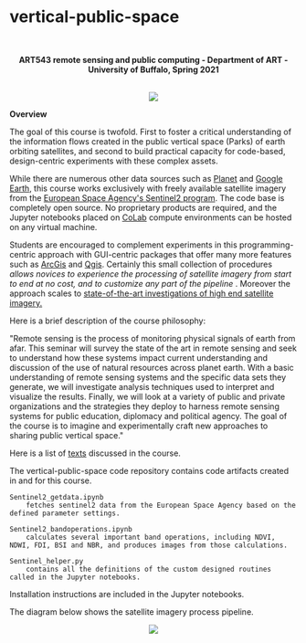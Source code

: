 # vertical-public-space

<br>
<p align="center">
<b>ART543 remote sensing and public computing - Department of ART - University of Buffalo, Spring 2021</b>
 <br><br>

<p align="center">
<img src="https://github.com/realtechsupport/vertical_public_space/blob/main/download.png?raw=true">
</p>

**Overview**

The goal of this course is twofold. First to foster a critical understanding of the information flows created in the public vertical space (Parks) of earth orbiting satellites, and second to build practical capacity for code-based, design-centric experiments with these complex assets.

While there are numerous other data sources such as [Planet](https://www.planet.com/) and [Google Earth](https://www.google.com/earth/), this course works exclusively with freely available satellite imagery from the [European Space Agency's Sentinel2 program](https://sentinel.esa.int/web/sentinel/missions/sentinel-2). The code base is completely open source. No proprietary products are required, and the Jupyter notebooks placed on [CoLab](https://colab.research.google.com/notebooks/intro.ipynb) compute environments can be hosted on any virtual machine.

Students are encouraged to complement experiments in this programming-centric approach with GUI-centric packages that offer many more features such as [ArcGis](https://www.esri.com/en-us/arcgis/about-arcgis/overview) and [Qgis](https://qgis.org/en/site/). Certainly this small collection of procedures <i> allows novices to experience the processing of satellite imagery from start to end at no cost, and to customize any part of the pipeline </i>. Moreover the approach scales to  [state-of-the-art investigations of high end satellite imagery.](https://colab.research.google.com/github/JohannesStutz/blog/blob/master/_notebooks/2021-02-17-Building-Detection-SpaceNet7.ipynb)


Here is a brief description of the course philosophy:

"Remote sensing is the process of monitoring physical signals of earth from afar. This seminar will survey the state of the art in remote sensing and seek to understand how these systems impact current understanding and discussion of the use of natural resources across planet earth. With a basic understanding of remote sensing systems and the specific data sets they generate, we will investigate analysis techniques used to interpret and visualize the results. Finally, we will look at a variety of public and private organizations and the strategies they deploy to harness remote sensing systems for public education, diplomacy and political agency. The goal of the course is to imagine and experimentally craft new approaches to sharing public vertical space."

Here is a list of [texts](https://paperpile.com/shared/mASXqv) discussed in the course. 

The vertical-public-space code repository contains code artifacts created in and for this course.
```
Sentinel2_getdata.ipynb 
    fetches sentinel2 data from the European Space Agency based on the defined parameter settings.

Sentinel2_bandoperations.ipynb 
    calculates several important band operations, including NDVI, NDWI, FDI, BSI and NBR, and produces images from those calculations.

Sentinel_helper.py 
    contains all the definitions of the custom designed routines called in the Jupyter notebooks.
```
Installation instructions are included in the Jupyter notebooks.

The diagram below shows the satellite imagery process pipeline.

<p align="center">
<img src="https://github.com/realtechsupport/vertical_public_space/blob/main/sentinel2_pipeline.png?raw=true" >
</p>






